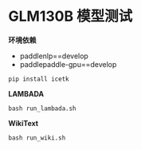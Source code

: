 # GLM130B 模型测试

**环境依赖**
- paddlenlp==develop
- paddlepaddle-gpu==develop

```
pip install icetk
```


**LAMBADA**
```
bash run_lambada.sh
```


**WikiText**
```
bash run_wiki.sh
```
